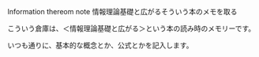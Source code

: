 Information thereom note 
情報理論基礎と広がるそういう本のメモを取る

こういう倉庫は、＜情報理論基礎と広がる＞という本の読み時のメモリーです。

いつも通りに、基本的な概念とか、公式とかを記入します。
